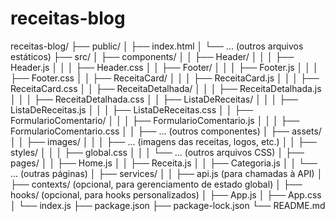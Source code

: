 # receitas-blog
receitas-blog/
├── public/
│   ├── index.html
│   └── ... (outros arquivos estáticos)
├── src/
│   ├── components/
│   │   ├── Header/
│   │   │   ├── Header.js
│   │   │   ├── Header.css
│   │   ├── Footer/
│   │   │   ├── Footer.js
│   │   │   ├── Footer.css
│   │   ├── ReceitaCard/
│   │   │   ├── ReceitaCard.js
│   │   │   ├── ReceitaCard.css
│   │   ├── ReceitaDetalhada/
│   │   │   ├── ReceitaDetalhada.js
│   │   │   ├── ReceitaDetalhada.css
│   │   ├── ListaDeReceitas/
│   │   │   ├── ListaDeReceitas.js
│   │   │   ├── ListaDeReceitas.css
│   │   ├── FormularioComentario/
│   │   │   ├── FormularioComentario.js
│   │   │   ├── FormularioComentario.css
│   │   ├── ... (outros componentes)
│   ├── assets/
│   │   ├── images/
│   │   │   ├── ... (imagens das receitas, logos, etc.)
│   │   ├── styles/
│   │   │   ├── global.css
│   │   │   └── ... (outros arquivos CSS)
│   ├── pages/
│   │   ├── Home.js
│   │   ├── Receita.js
│   │   ├── Categoria.js
│   │   └── ... (outras páginas)
│   ├── services/
│   │   ├── api.js (para chamadas à API)
│   ├── contexts/ (opcional, para gerenciamento de estado global)
│   ├── hooks/ (opcional, para hooks personalizados)
│   ├── App.js
│   ├── App.css
│   └── index.js
├── package.json
├── package-lock.json
└── README.md